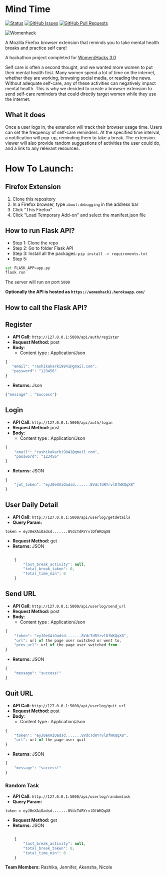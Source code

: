 # Mind Time

[![Status](https://img.shields.io/badge/status-active-success.svg)]()
[![GitHub Issues](https://img.shields.io/github/issues/RashikaKarki/WomenHack.svg)](https://github.com/RashikaKarki/WomenHack/issues)
[![GitHub Pull Requests](https://img.shields.io/github/issues-pr/RashikaKarki/WomenHack.svg)](https://github.com/RashikaKarki/WomenHack/pulls)

![Womenhack](https://github.com/RashikaKarki/WomenHack/blob/main/figma%20design.JPG)



A Mozilla Firefox browser extension that reminds you to take mental health breaks and practice self care!

A hackathon project completed for [Women/Hacks 3.0](https://www.womxnhacks.com/)  


Self care is often a second thought, and we wanted more women to put their mental health first. Many women spend a lot of time on the internet, whether they are working, browsing social media, or reading the news. Without adequate self-care, any of these activities can negatively impact mental health. This is why we decided to create a browser extension to send self-care reminders that could directly target women while they use the internet. 

## What it does
Once a user logs in, the extension will track their browser usage time. Users can set the frequency of self-care reminders. At the specified time interval, a notification will pop-up, reminding them to take a break. The extension viewer will also provide random suggestions of activities the user could do, and a link to any relevant resources. 

# How To Launch:

## Firefox Extension

1. Clone this repository
2. In a Firefox browser, type `about:debugging` in the address bar
3. Click "This Firefox" 
4. Click "Load Temporary Add-on" and select the manifest.json file


## How to run Flask API?

- Step 1:
Clone the repo
- Step 2: 
Go to folder Flask API
- Step 3:
Install all the packages: `pip install -r requirements.txt`
- Step 5:

```python
set FLASK_APP=app.py
flask run
```

The server will run on port `5000`

**Optionally the API is hosted as `https://womenhack1.herokuapp.com/`**


## How to call the Flask API?

## Register
- **API Call:** `http://127.0.0.1:5000/api/auth/register` 
- **Request Method:** post
- **Body**: 
    - Content type : Application/Json
 ```javascript
 {
    "email": "rashikakarki9841@gmail.com",
    "password": "123456"
}
``` 

- **Returns:** Json

```javascript
{"message" : "Success"}
```


## Login
- **API Call:** `http://127.0.0.1:5000/api/auth/login` 
- **Request Method:** post
- **Body**: 
    - Content type : Application/Json
```javascript
{
    "email": "rashikakarki9841@gmail.com",
    "password": "123456"
}
```
- **Returns:** JSON
```javascript
{
    "jwt_token": "eyJ0eXAiOadsd.......8VdcTdRYrvlDfWKQqX8"
}
```



## User Daily Detail

- **API Call:** `http://127.0.0.1:5000/api/userlog/getdetails` 
- **Query Param:**
```
token = eyJ0eXAiOadsd.......8VdcTdRYrvlDfWKQqX8
```
- **Request Method:** get
- **Returns:** JSON
```javascript

    {
        "last_break_activity": null,
        "total_break_taken": 0,
        "total_time_min": 0
    }

```


## Send URL

- **API Call:** `http://127.0.0.1:5000/api/userlog/send_url` 
- **Request Method:** post
- **Body**: 
    - Content type : Application/Json
```javascript
{
    "token": "eyJ0eXAiOadsd.......8VdcTdRYrvlDfWKQqX8",
    "url": url of the page user switched or went to,
    "prev_url": url of the page user switched from
}
```
- **Returns:** JSON
```javascript
{
    "message": "success!"
}
```


## Quit URL

- **API Call:** `http://127.0.0.1:5000/api/userlog/quit_url` 
- **Request Method:** post
- **Body**: 
    - Content type : Application/Json
```javascript
{
    "token": "eyJ0eXAiOadsd.......8VdcTdRYrvlDfWKQqX8",
    "url": url of the page user quit
}
```
- **Returns:** JSON
```javascript
{
    "message": "success!"
}
```


### Random Task

- **API Call:** `http://127.0.0.1:5000/api/userlog/randomtask` 
- **Query Param:**
```
token = eyJ0eXAiOadsd.......8VdcTdRYrvlDfWKQqX8
```
- **Request Method:** get
- **Returns:** JSON
```javascript

    {
        "last_break_activity": null,
        "total_break_taken": 0,
        "total_time_min": 0
    }

```



**Team Members:** Rashika, Jennifer, Akansha, Nicole
